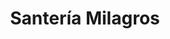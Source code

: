 ---
title: "Santería Milagros"
url: /ciudad-autonoma-de-buenos-aires/santeria-milagros/
shop: Allgemein
---